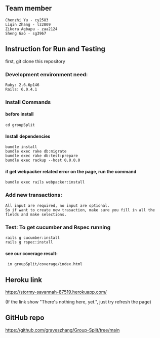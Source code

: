 ## Team member 
    Chenzhi Yu - cy2583
    Liqin Zhang - lz2809
    Zikora Agbapu - zaa2124
    Sheng Gao - sg3967

## Instruction for Run and Testing

first, git clone this repository

### Development environment need:
```
Ruby: 2.6.6p146
Rails: 6.0.4.1
```

### Install Commands

#### before install
    cd groupSplit

#### Install dependencies
```
bundle install
bundle exec rake db:migrate
bundle exec rake db:test:prepare
bundle exec rackup --host 0.0.0.0
```

#### if get webpacker related error on the page, run the command
```
bundle exec rails webpacker:install
```

### Add new transactions:
    All input are required, no input are optional.
    So if want to create new trasaction, make sure you fill in all the fields and make selections.

### Test: To get cucumber and Rspec running 
```
rails g cucumber:install
rails g rspec:install
```

#### see our coverage result: 
     in groupSplit/coverage/index.html
     
     
## Heroku link
https://stormy-savannah-87519.herokuapp.com/

(If the link show "There's nothing here, yet.", just try refresh the page)

## 
## GitHub repo
https://github.com/graveszhang/Group-Split/tree/main

